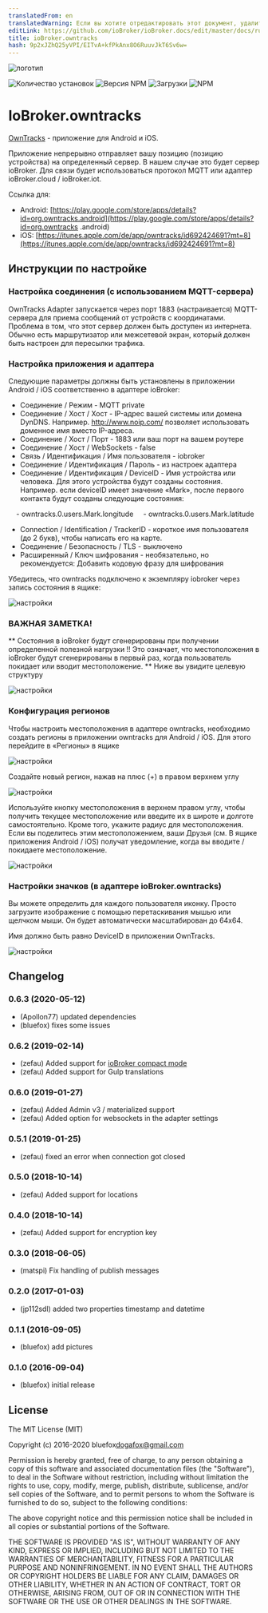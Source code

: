 ```yaml
---
translatedFrom: en
translatedWarning: Если вы хотите отредактировать этот документ, удалите поле «translationFrom», в противном случае этот документ будет снова автоматически переведен
editLink: https://github.com/ioBroker/ioBroker.docs/edit/master/docs/ru/adapterref/iobroker.owntracks/README.md
title: ioBroker.owntracks
hash: 9p2xJZhQ25yVPI/EITvA+kfPkAnx8O6RuuvJkT6Sv6w=
---
```

![логотип](../../../en/adapterref/iobroker.owntracks/admin/owntracks.png)

![Количество установок](http://iobroker.live/badges/owntracks-stable.svg)
![Версия NPM](http://img.shields.io/npm/v/iobroker.owntracks.svg)
![Загрузки](https://img.shields.io/npm/dm/iobroker.owntracks.svg)
![NPM](https://nodei.co/npm/iobroker.owntracks.png?downloads=true)

# IoBroker.owntracks
[OwnTracks](http://owntracks.org/) - приложение для Android и iOS.

Приложение непрерывно отправляет вашу позицию (позицию устройства) на определенный сервер. В нашем случае это будет сервер ioBroker. Для связи будет использоваться протокол MQTT или адаптер ioBroker.cloud / ioBroker.iot.

Ссылка для:

- Android: [https://play.google.com/store/apps/details?id=org.owntracks.android](https://play.google.com/store/apps/details?id=org.owntracks .android)
- iOS: [https://itunes.apple.com/de/app/owntracks/id692424691?mt=8](https://itunes.apple.com/de/app/owntracks/id692424691?mt=8)

## Инструкции по настройке
### Настройка соединения (с использованием MQTT-сервера)
OwnTracks Adapter запускается через порт 1883 (настраивается) MQTT-сервера для приема сообщений от устройств с координатами.
Проблема в том, что этот сервер должен быть доступен из интернета.
Обычно есть маршрутизатор или межсетевой экран, который должен быть настроен для пересылки трафика.

### Настройка приложения и адаптера
Следующие параметры должны быть установлены в приложении Android / iOS соответственно в адаптере ioBroker:

- Соединение / Режим - MQTT private
- Соединение / Хост / Хост - IP-адрес вашей системы или домена DynDNS. Например. http://www.noip.com/ позволяет использовать доменное имя вместо IP-адреса.
- Соединение / Хост / Порт - 1883 или ваш порт на вашем роутере
- Соединение / Хост / WebSockets - false
- Связь / Идентификация / Имя пользователя - iobroker
- Соединение / Идентификация / Пароль - из настроек адаптера
- Соединение / Идентификация / DeviceID - Имя устройства или человека. Для этого устройства будут созданы состояния. Например. если deviceID имеет значение «Mark», после первого контакта будут созданы следующие состояния:

    - owntracks.0.users.Mark.longitude
    - owntracks.0.users.Mark.latitude

- Connection / Identification / TrackerID - короткое имя пользователя (до 2 букв), чтобы написать его на карте.
- Соединение / Безопасность / TLS - выключено
- Расширенный / Ключ шифрования - необязательно, но рекомендуется: Добавить кодовую фразу для шифрования

Убедитесь, что owntracks подключено к экземпляру iobroker через запись состояния в ящике:

![настройки](../../../en/adapterref/iobroker.owntracks/img/connection.jpg)

### ВАЖНАЯ ЗАМЕТКА!
** Состояния в ioBroker будут сгенерированы при получении определенной полезной нагрузки !! Это означает, что местоположения в ioBroker будут сгенерированы в первый раз, когда пользователь покидает или вводит местоположение. ** Ниже вы увидите целевую структуру

![настройки](../../../en/adapterref/iobroker.owntracks/img/structure.png)

### Конфигурация регионов
Чтобы настроить местоположения в адаптере owntracks, необходимо создать регионы в приложении owntracks для Android / iOS.
Для этого перейдите в «Регионы» в ящике

![настройки](../../../en/adapterref/iobroker.owntracks/img/regions1.jpg)

Создайте новый регион, нажав на плюс (+) в правом верхнем углу

![настройки](../../../en/adapterref/iobroker.owntracks/img/regions2.jpg)

Используйте кнопку местоположения в верхнем правом углу, чтобы получить текущее местоположение или введите их в широте и долготе самостоятельно. Кроме того, укажите радиус для местоположения. Если вы поделитесь этим местоположением, ваши Друзья (см. В ящике приложения Android / iOS) получат уведомление, когда вы вводите / покидаете местоположение.

![настройки](../../../en/adapterref/iobroker.owntracks/img/regions3.jpg)

### Настройки значков (в адаптере ioBroker.owntracks)
Вы можете определить для каждого пользователя иконку. Просто загрузите изображение с помощью перетаскивания мышью или щелчком мыши. Он будет автоматически масштабирован до 64x64.

Имя должно быть равно DeviceID в приложении OwnTracks.

![настройки](../../../en/adapterref/iobroker.owntracks/img/settings1.png)

## Changelog

### 0.6.3 (2020-05-12)
* (Apollon77) updated dependencies
* (bluefox) fixes some issues

### 0.6.2 (2019-02-14)
* (zefau) Added support for [ioBroker compact mode](https://forum.iobroker.net/viewtopic.php?f=24&t=20387#p213466)
* (zefau) Added support for Gulp translations

### 0.6.0 (2019-01-27)
* (zefau) Added Admin v3 / materialized support
* (zefau) Added option for websockets in the adapter settings

### 0.5.1 (2019-01-25)
* (zefau) fixed an error when connection got closed

### 0.5.0 (2018-10-14)
* (zefau) Added support for locations

### 0.4.0 (2018-10-14)
* (zefau) Added support for encryption key

### 0.3.0 (2018-06-05)
* (matspi) Fix handling of publish messages

### 0.2.0 (2017-01-03)
* (jp112sdl) added two properties timestamp and datetime

### 0.1.1 (2016-09-05)
* (bluefox) add pictures

### 0.1.0 (2016-09-04)
* (bluefox) initial release

## License
The MIT License (MIT)

Copyright (c) 2016-2020 bluefox<dogafox@gmail.com>

Permission is hereby granted, free of charge, to any person obtaining a copy
of this software and associated documentation files (the "Software"), to deal
in the Software without restriction, including without limitation the rights
to use, copy, modify, merge, publish, distribute, sublicense, and/or sell
copies of the Software, and to permit persons to whom the Software is
furnished to do so, subject to the following conditions:

The above copyright notice and this permission notice shall be included in
all copies or substantial portions of the Software.

THE SOFTWARE IS PROVIDED "AS IS", WITHOUT WARRANTY OF ANY KIND, EXPRESS OR
IMPLIED, INCLUDING BUT NOT LIMITED TO THE WARRANTIES OF MERCHANTABILITY,
FITNESS FOR A PARTICULAR PURPOSE AND NONINFRINGEMENT. IN NO EVENT SHALL THE
AUTHORS OR COPYRIGHT HOLDERS BE LIABLE FOR ANY CLAIM, DAMAGES OR OTHER
LIABILITY, WHETHER IN AN ACTION OF CONTRACT, TORT OR OTHERWISE, ARISING FROM,
OUT OF OR IN CONNECTION WITH THE SOFTWARE OR THE USE OR OTHER DEALINGS IN
THE SOFTWARE.